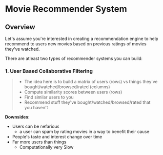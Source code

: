 # Movie Recommender System

## Overview
Let's assume you're interested in creating a recommendation engine to help recommend to users new movies based on previous ratings of movies they've watched. 

There are atleast two types of recommender systems you can build:

### 1. User Based Collaborative Filtering

> + The idea here is to build a matrix of users (rows) vs things they've bought/watched/browsed/rated (columns)
> + Compute similarity scores between users (rows) 
> + Find similar users to you
> + Recommend stuff they've bought/watched/browsed/rated that you haven't  

**Downsides**: 

+ Users can be nefarious
    + a user can spam by rating movies in a way to benefit their cause
+ People's taste and interest change over time
+ Far more users than things
  + Computationally very Slow
